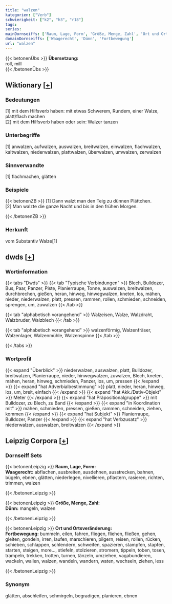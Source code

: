 ```yaml
---
title: "walzen"
kategorien: ["Verb"]
schwierigkeit: ["k2", "h3", "r18"]
tags:
series:
mainDornseiffs: ['Raum, Lage, Form', 'Größe, Menge, Zahl', 'Ort und Ortsveränderung']
domainDornseiffs: ['Waagerecht', 'Dünn', 'Fortbewegung']
url: "walzen"
---
```


{{< betonenÜbs >}}
**Übersetzung:**  
roll, mill  
{{< /betonenÜbs >}}

## Wiktionary [[+](https://de.wiktionary.org/wiki/walzen)]

### Bedeutungen
[1] mit dem Hilfsverb haben: mit etwas Schwerem, Rundem, einer Walze, platt/flach machen  
[2] mit dem Hilfsverb haben oder sein: Walzer tanzen  

### Unterbegriffe
[1] anwalzen, aufwalzen, auswalzen, breitwalzen, einwalzen, flachwalzen, kaltwalzen, niederwalzen, plattwalzen, überwalzen, umwalzen, zerwalzen  

### Sinnverwandte
[1] flachmachen, glätten  

### Beispiele
{{< betonenZB >}}
[1] Dann walzt man den Teig zu dünnen Plättchen.  
[2] Man walzte die ganze Nacht und bis in den frühen Morgen.  

{{< /betonenZB >}}
### Herkunft
vom Substantiv Walze[1]  



## dwds [[+](https://www.dwds.de/wb/walzen)]

### Wortinformation
{{< tabs "Dwds" >}}
{{< tab "Typische Verbindungen" >}}
Blech, Bulldozer, Bus, Paar, Panzer, Piste, Planierraupe, Tonne, auswalzen, breitwalzen, durchbrechen, gießen, heran, hinweg, hinwegwalzen, kneten, los, mähen, nieder, niederwalzen, platt, pressen, rammen, rollen, schmieden, schneiden, sprengen, um, zuwalzen
{{< /tab >}}

{{< tab "alphabetisch vorangehend" >}}
Walzeisen, Walze, Walzdraht, Walzbruder, Walzblech
{{< /tab >}}

{{< tab "alphabetisch vorangehend" >}}
walzenförmig, Walzenfräser, Walzenlager, Walzenmühle, Walzenspinne
{{< /tab >}}

{{< /tabs >}}

### Wortprofil
{{< expand "Überblick" >}} niederwalzen, auswalzen, platt, Bulldozer, breitwalzen, Planierraupe, nieder, hinwegwalzen, zuwalzen, Blech, kneten, mähen, heran, hinweg, schmieden, Panzer, los, um, pressen {{< /expand >}}
{{< expand "hat Adverbialbestimmung" >}} platt, nieder, heran, hinweg, los, um, breit, einfach {{< /expand >}}
{{< expand "hat Akk./Dativ-Objekt" >}} Meter {{< /expand >}}
{{< expand "hat Präpositionalgruppe" >}} mit Bulldozer, zu Blech, zu Band {{< /expand >}}
{{< expand "in Koordination mit" >}} mähen, schmieden, pressen, gießen, rammen, schneiden, ziehen, kommen {{< /expand >}}
{{< expand "hat Subjekt" >}} Planierraupe, Bulldozer, Panzer {{< /expand >}}
{{< expand "hat Verbzusatz" >}} niederwalzen, auswalzen, breitwalzen {{< /expand >}}

## Leipzig Corpora [[+](https://corpora.uni-leipzig.de/en/res?word=walzen&corpusId=deu_newscrawl-public_2018)]

### Dornseiff Sets
{{< betonenLeipzig >}}
**Raum, Lage, Form:**  
**Waagerecht:** abflachen, ausbreiten, ausdehnen, ausstrecken, bahnen, bügeln, ebnen, glätten, niederlegen, nivellieren, pflastern, rasieren, richten, trimmen, walzen  

{{< /betonenLeipzig >}}


{{< betonenLeipzig >}}
**Größe, Menge, Zahl:**  
**Dünn:** mangeln, walzen  

{{< /betonenLeipzig >}}


{{< betonenLeipzig >}}
**Ort und Ortsveränderung:**  
**Fortbewegung:** bummeln, eilen, fahren, fliegen, fliehen, fließen, gehen, gleiten, gondeln, irren, laufen, marschieren, pilgern, reisen, rollen, rücken, schieben, schlappen, schlendern, schweifen, spazieren, stampfen, stapfen, starten, steigen, more..., stiefeln, stolzieren, stromern, tippeln, toben, tosen, trampeln, trekken, trotten, turnen, tänzeln, umziehen, vagabundieren, wackeln, wallen, walzen, wandeln, wandern, waten, wechseln, ziehen, less  

{{< /betonenLeipzig >}}

### Synonym
glätten, abschleifen, schmirgeln, begradigen, planieren, ebnen

